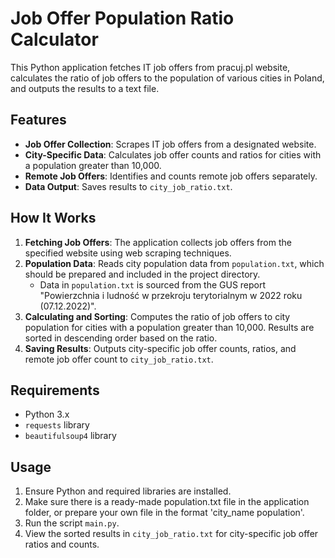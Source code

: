 # Job Offer Population Ratio Calculator

This Python application fetches IT job offers from pracuj.pl website, calculates the ratio of job offers to the population of various cities in Poland, and outputs the results to a text file.

## Features

- **Job Offer Collection**: Scrapes IT job offers from a designated website.
- **City-Specific Data**: Calculates job offer counts and ratios for cities with a population greater than 10,000.
- **Remote Job Offers**: Identifies and counts remote job offers separately.
- **Data Output**: Saves results to `city_job_ratio.txt`.

## How It Works

1. **Fetching Job Offers**: The application collects job offers from the specified website using web scraping techniques.
2. **Population Data**: Reads city population data from `population.txt`, which should be prepared and included in the project directory.
   - Data in `population.txt` is sourced from the GUS report "Powierzchnia i ludność w przekroju terytorialnym w 2022 roku (07.12.2022)".
3. **Calculating and Sorting**: Computes the ratio of job offers to city population for cities with a population greater than 10,000. Results are sorted in descending order based on the ratio.
4. **Saving Results**: Outputs city-specific job offer counts, ratios, and remote job offer count to `city_job_ratio.txt`.

## Requirements

- Python 3.x
- `requests` library
- `beautifulsoup4` library

## Usage

1. Ensure Python and required libraries are installed.
2. Make sure there is a ready-made population.txt file in the application folder, or prepare your own file in the format 'city_name population'.
4. Run the script `main.py`.
5. View the sorted results in `city_job_ratio.txt` for city-specific job offer ratios and counts.
